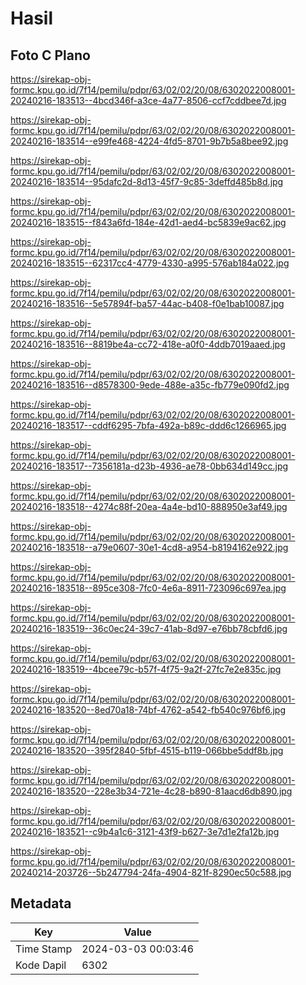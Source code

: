 # Hasil

## Foto C Plano

https://sirekap-obj-formc.kpu.go.id/7f14/pemilu/pdpr/63/02/02/20/08/6302022008001-20240216-183513--4bcd346f-a3ce-4a77-8506-ccf7cddbee7d.jpg

https://sirekap-obj-formc.kpu.go.id/7f14/pemilu/pdpr/63/02/02/20/08/6302022008001-20240216-183514--e99fe468-4224-4fd5-8701-9b7b5a8bee92.jpg

https://sirekap-obj-formc.kpu.go.id/7f14/pemilu/pdpr/63/02/02/20/08/6302022008001-20240216-183514--95dafc2d-8d13-45f7-9c85-3deffd485b8d.jpg

https://sirekap-obj-formc.kpu.go.id/7f14/pemilu/pdpr/63/02/02/20/08/6302022008001-20240216-183515--f843a6fd-184e-42d1-aed4-bc5839e9ac62.jpg

https://sirekap-obj-formc.kpu.go.id/7f14/pemilu/pdpr/63/02/02/20/08/6302022008001-20240216-183515--62317cc4-4779-4330-a995-576ab184a022.jpg

https://sirekap-obj-formc.kpu.go.id/7f14/pemilu/pdpr/63/02/02/20/08/6302022008001-20240216-183516--5e57894f-ba57-44ac-b408-f0e1bab10087.jpg

https://sirekap-obj-formc.kpu.go.id/7f14/pemilu/pdpr/63/02/02/20/08/6302022008001-20240216-183516--8819be4a-cc72-418e-a0f0-4ddb7019aaed.jpg

https://sirekap-obj-formc.kpu.go.id/7f14/pemilu/pdpr/63/02/02/20/08/6302022008001-20240216-183516--d8578300-9ede-488e-a35c-fb779e090fd2.jpg

https://sirekap-obj-formc.kpu.go.id/7f14/pemilu/pdpr/63/02/02/20/08/6302022008001-20240216-183517--cddf6295-7bfa-492a-b89c-ddd6c1266965.jpg

https://sirekap-obj-formc.kpu.go.id/7f14/pemilu/pdpr/63/02/02/20/08/6302022008001-20240216-183517--7356181a-d23b-4936-ae78-0bb634d149cc.jpg

https://sirekap-obj-formc.kpu.go.id/7f14/pemilu/pdpr/63/02/02/20/08/6302022008001-20240216-183518--4274c88f-20ea-4a4e-bd10-888950e3af49.jpg

https://sirekap-obj-formc.kpu.go.id/7f14/pemilu/pdpr/63/02/02/20/08/6302022008001-20240216-183518--a79e0607-30e1-4cd8-a954-b8194162e922.jpg

https://sirekap-obj-formc.kpu.go.id/7f14/pemilu/pdpr/63/02/02/20/08/6302022008001-20240216-183518--895ce308-7fc0-4e6a-8911-723096c697ea.jpg

https://sirekap-obj-formc.kpu.go.id/7f14/pemilu/pdpr/63/02/02/20/08/6302022008001-20240216-183519--36c0ec24-39c7-41ab-8d97-e76bb78cbfd6.jpg

https://sirekap-obj-formc.kpu.go.id/7f14/pemilu/pdpr/63/02/02/20/08/6302022008001-20240216-183519--4bcee79c-b57f-4f75-9a2f-27fc7e2e835c.jpg

https://sirekap-obj-formc.kpu.go.id/7f14/pemilu/pdpr/63/02/02/20/08/6302022008001-20240216-183520--8ed70a18-74bf-4762-a542-fb540c976bf6.jpg

https://sirekap-obj-formc.kpu.go.id/7f14/pemilu/pdpr/63/02/02/20/08/6302022008001-20240216-183520--395f2840-5fbf-4515-b119-066bbe5ddf8b.jpg

https://sirekap-obj-formc.kpu.go.id/7f14/pemilu/pdpr/63/02/02/20/08/6302022008001-20240216-183520--228e3b34-721e-4c28-b890-81aacd6db890.jpg

https://sirekap-obj-formc.kpu.go.id/7f14/pemilu/pdpr/63/02/02/20/08/6302022008001-20240216-183521--c9b4a1c6-3121-43f9-b627-3e7d1e2fa12b.jpg

https://sirekap-obj-formc.kpu.go.id/7f14/pemilu/pdpr/63/02/02/20/08/6302022008001-20240214-203726--5b247794-24fa-4904-821f-8290ec50c588.jpg


## Metadata

| Key        | Value               |
| ---------- | ------------------- |
| Time Stamp | 2024-03-03 00:03:46 |
| Kode Dapil | 6302                |



